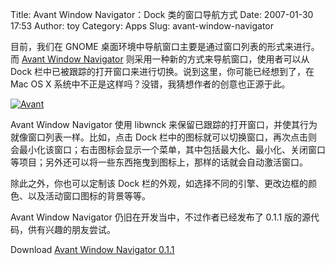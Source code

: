 Title: Avant Window Navigator：Dock 类的窗口导航方式
Date: 2007-01-30 17:53
Author: toy
Category: Apps
Slug: avant-window-navigator

目前，我们在 GNOME 桌面环境中导航窗口主要是通过窗口列表的形式来进行。而
[Avant Window
Navigator](http://code.google.com/p/avant-window-navigator/)
则采用一种新的方式来导航窗口，使用者可以从 Dock
栏中已被跟踪的打开窗口来进行切换。说到这里，你可能已经想到了，在 Mac OS
X 系统中不正是这样吗？没错，我猜想作者的创意也正源于此。

[![Avant](http://i.linuxtoy.org/i/2007/01/avant_s.png)](http://i.linuxtoy.org/i/2007/01/avant.png)

Avant Window Navigator 使用 libwnck
来保留已跟踪的打开窗口，并使其行为就像窗口列表一样。比如，点击 Dock
栏中的图标就可以切换窗口，再次点击则会最小化该窗口；右击图标会显示一个菜单，其中包括最大化、最小化、关闭窗口等项目；另外还可以将一些东西拖曳到图标上，那样的话就会自动激活窗口。

除此之外，你也可以定制该 Dock
栏的外观，如选择不同的引擎、更改边框的颜色、以及活动窗口图标的背景等等。

Avant Window Navigator 仍旧在开发当中，不过作者已经发布了 0.1.1
版的源代码，供有兴趣的朋友尝试。

Download [Avant Window Navigator
0.1.1](http://code.google.com/p/avant-window-navigator/downloads/list)
